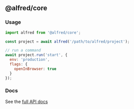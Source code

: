## @alfred/core

### Usage

```js
import alfred from '@alfred/core';

const project = await alfred('/path/to/alfred/project');

// run a command
await project.run('start', {
  env: 'production',
  flags: {
    openInBrowser: true
  }
});
```

### Docs
See the [full API docs](https://alfred.js.org/docs/api/)
